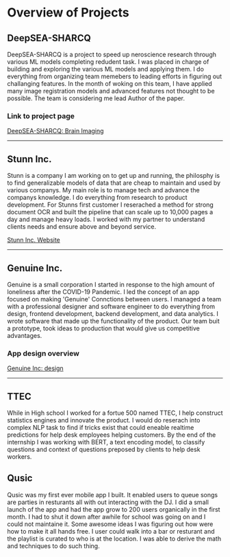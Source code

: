 # Overview of Projects

## DeepSEA-SHARCQ

DeepSEA-SHARCQ is a project to speed up neroscience research through various ML models completing redudent task. I was placed in charge of building and exploring the various ML models and applying them. I do everything from organizing team memebers to leading efforts in figuring out challanging features. In the month of woking on this team, I have applied many image registration models and advanced features not thought to be possible. The team is considering me lead Author of the paper.

### Link to project page
[DeepSEA-SHARCQ: Brain Imaging](/pages/SHARCQ.md)

----

## Stunn Inc.

Stunn is a company I am working on to get up and running, the philosphy is to find generalizable models of data that are cheap to maintain and used by various companys. My main role is to manage tech and advance the companys knowledge. I do everything from research to product development. For Stunns first customer I reserached a method for strong document OCR and built the pipeline that can scale up to 10,000 pages a day and manage heavy loads. I worked with my partner to understand clients needs and ensure above and beyond service.

[Stunn Inc. Website](https://stunn.ai)

----

## Genuine Inc.

Genuine is a small corporation I started in response to the high amount of loneliness after the COVID-19 Pandemic. I led the concept of an app focused on making 'Genuine' Connctions between users. I managed a team with a professional designer and software engineer to do everything from design, frontend development, backend development, and data analytics. I wrote software that made up the functionality of the product. Our team buit a prototype, took ideas to production that would give us competitive advantages.

### App design overview
[Genuine Inc: design](/pages/Genuine.md)

----

<!-- ## 2B Technologies

Day job doing app development for both IOS and Android. Worked with everything from cross-platform frameworks to native code development. Managed the repository and scoped out work. Communicated in a team of developers to track bugs, and plan out features.  -->

## TTEC 

While in High school I worked for a fortue 500 named TTEC, I help construct statistics engines and innovate the product. I would do reserach into complex NLP task to find if tricks exist that could eneable realtime predictions for help desk employees helping customers. By the end of the internship I was working with BERT, a text encoding model, to classify questions and context of questions preposed by clients to help desk workers.   

## Qusic

Qusic was my first ever mobile app I built. It enabled users to queue songs are parties in resturants all with out interacting with the DJ. I did a small launch of the app and had the app grow to 200 users organically in the first month. I had to shut it down after awhile for school was going on and I could not maintaine it. Some awesome ideas I was figuring out how were how to make it all hands free. I user could walk into a bar or resturant and the playlist is curated to who is at the location. I was able to derive the math and techniques to do such thing.